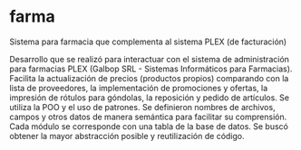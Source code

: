 # farma
Sistema para farmacia que complementa al sistema PLEX (de facturación)

Desarrollo que se realizó para interactuar con el sistema de administración para farmacias PLEX (Galbop SRL - Sistemas Informáticos para Farmacias). 
Facilita la actualización de precios (productos propios) comparando con la lista de proveedores, la implementación de promociones y ofertas, la impresión de rótulos para góndolas, la reposición y pedido de artículos.
Se utiliza la POO y el uso de patrones. Se definieron nombres de archivos, campos y otros datos de manera semántica para facilitar su comprensión. Cada módulo se corresponde con una tabla de la base de datos. Se buscó obtener la mayor abstracción posible y reutilización de código.

